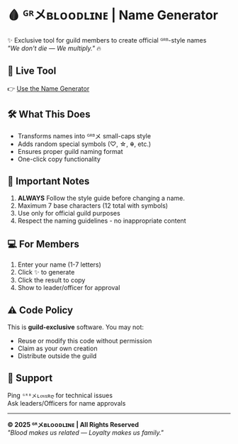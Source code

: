 # 🩸 ᴳᴿメʙʟᴏᴏᴅʟɪɴᴇ | Name Generator

✨ Exclusive tool for guild members to create official ᴳᴿᴮ-style names  
*"We don't die — We multiply."* 🔥

## 🔗 Live Tool
👉 [Use the Name Generator](https://gr-bloodline.github.io/name-generator/)

## 🛠️ What This Does
- Transforms names into ᴳᴿᴮメ small-caps style
- Adds random special symbols (♡, ☆, ☬, etc.)
- Ensures proper guild naming format
- One-click copy functionality

## 🚨 Important Notes
1. **ALWAYS** Follow the style guide before changing a name.
2. Maximum 7 base characters (12 total with symbols)
3. Use only for official guild purposes
4. Respect the naming guidelines - no inappropriate content

## 💻 For Members
1. Enter your name (1-7 letters)
2. Click ✨ to generate
3. Click the result to copy
4. Show to leader/officer for approval

## ⚠️ Code Policy
This is **guild-exclusive** software. You may not:
- Reuse or modify this code without permission
- Claim as your own creation
- Distribute outside the guild

## 💬 Support
Ping `ᴳᴿᴮメʟᴏᴠᴇʀღ` for technical issues  
Ask leaders/Officers for name approvals

---

**© 2025 ᴳᴿメʙʟᴏᴏᴅʟɪɴᴇ | All Rights Reserved**  
*"Blood makes us related — Loyalty makes us family."*

